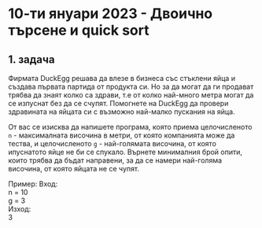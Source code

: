 # 10-ти януари 2023 - Двоично търсене и quick sort

## 1. задача 
Фирмата DuckEgg решава да влезе в бизнеса със стъклени яйца и създава първата партида от продукта си. Но за да могат да ги продават трябва да знаят колко са здрави, т.е от колко най-много метра могат да се изпуснат без да се счупят. Помогнете на DuckEgg да провери здравината на яйцата си с възможно най-малко пускания на яйца. 

От вас се изисква да напишете програма, която приема целочисленото `n` - максималната височина в метри, от която компанията може да тества, и целочисленото `g` - най-голямата височина, от която ипуснатото яйце не би се спукало. Върнете минималния брой опити, които трябва да бъдат направени, за да се намери най-голяма височина, от която яйцата не се чупят.

Пример:
Вход:   
n = 10  
g = 3  
Изход:  
3